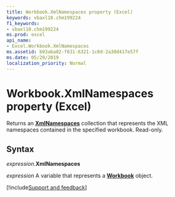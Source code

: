 ```yaml
---
title: Workbook.XmlNamespaces property (Excel)
keywords: vbaxl10.chm199224
f1_keywords:
- vbaxl10.chm199224
ms.prod: excel
api_name:
- Excel.Workbook.XmlNamespaces
ms.assetid: b93aba02-f831-6321-1c0d-2a30d417e57f
ms.date: 05/29/2019
localization_priority: Normal
---
```



# Workbook.XmlNamespaces property (Excel)

Returns an **[XmlNamespaces](Excel.XmlNamespaces.md)** collection that represents the XML namespaces contained in the specified workbook. Read-only.


## Syntax

_expression_.**XmlNamespaces**

_expression_ A variable that represents a **[Workbook](Excel.Workbook.md)** object.




[!include[Support and feedback](~/includes/feedback-boilerplate.md)]